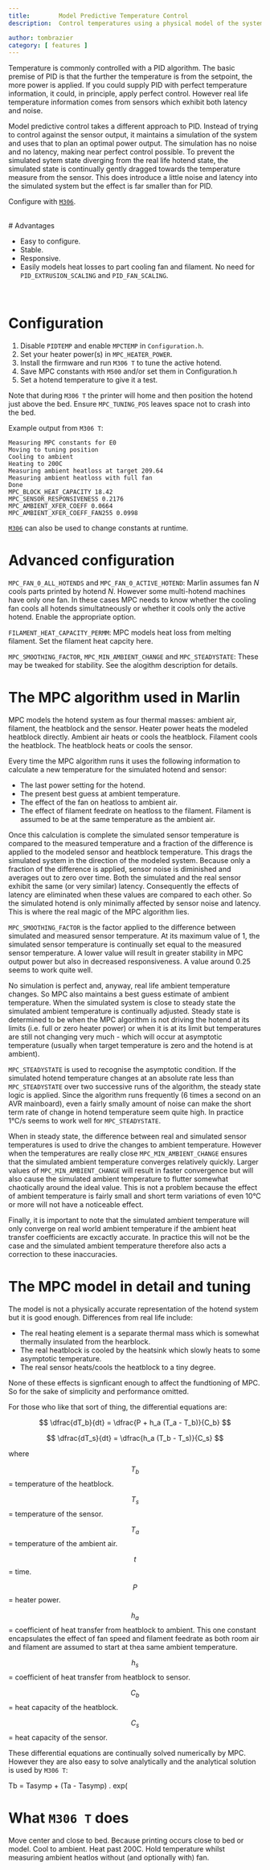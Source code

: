 ```yaml
---
title:        Model Predictive Temperature Control
description:  Control temperatures using a physical model of the system

author: tombrazier
category: [ features ]
---
```


<script type="text/javascript" id="MathJax-script" async
  src="https://cdn.jsdelivr.net/npm/mathjax@3/es5/tex-mml-chtml.js">
</script>

<!-- ## Background -->

Temperature is commonly controlled with a PID algorithm. The basic premise of PID is that the further the
temperature is from the setpoint, the more power is applied. If you could supply PID with perfect temperature
information, it could, in principle, apply perfect control. However real life temperature information comes
from sensors which exhibit both latency and noise.

Model predictive control takes a different approach to PID. Instead of trying to control against the sensor
output, it maintains a simulation of the system and uses that to plan an optimal power output. The simulation
has no noise and no latency, making near perfect control possible. To prevent the simulated sytem state diverging
from the real life hotend state, the simulated state is continually gently dragged towards the temperature measure
from the sensor. This does introduce a little noise and latency into the simulated system but the effect is
far smaller than for PID.

Configure with [`M306`](/docs/gcode/M306.html).

<br>
# Advantages

- Easy to configure.
- Stable.
- Responsive.
- Easily models heat losses to part cooling fan and filament. No need for `PID_EXTRUSION_SCALING` and `PID_FAN_SCALING`.

<br>

# Configuration

1. Disable `PIDTEMP` and enable `MPCTEMP` in `Configuration.h`.
1. Set your heater power(s) in `MPC_HEATER_POWER`.
1. Install the firmware and run `M306 T` to tune the active hotend.
1. Save MPC constants with `M500` and/or set them in Configuration.h
1. Set a hotend temperature to give it a test.

Note that during `M306 T` the printer will home and then position the hotend just above the bed. Ensure
`MPC_TUNING_POS` leaves space not to crash into the bed.

Example output from `M306 T`:
```
Measuring MPC constants for E0
Moving to tuning position
Cooling to ambient
Heating to 200C
Measuring ambient heatloss at target 209.64
Measuring ambient heatloss with full fan
Done
MPC_BLOCK_HEAT_CAPACITY 18.42
MPC_SENSOR_RESPONSIVENESS 0.2176
MPC_AMBIENT_XFER_COEFF 0.0664
MPC_AMBIENT_XFER_COEFF_FAN255 0.0998
```

[`M306`](/docs/gcode/M306.html) can also be used to change constants at runtime.

# Advanced configuration

`MPC_FAN_0_ALL_HOTENDS` and `MPC_FAN_0_ACTIVE_HOTEND`: Marlin assumes fan _N_ cools parts printed by hotend _N_.
However some multi-hotend machines have only one fan. In these cases MPC needs to know whether the cooling fan
cools all hotends simultatneously or whether it cools only the active hotend. Enable the appropriate option.

`FILAMENT_HEAT_CAPACITY_PERMM`: MPC models heat loss from melting filament. Set the filament heat capcity here.

`MPC_SMOOTHING_FACTOR`, `MPC_MIN_AMBIENT_CHANGE` and `MPC_STEADYSTATE`: These may be tweaked for stability. See
the alogithm description for details.

# The MPC algorithm used in Marlin

MPC models the hotend system as four thermal masses: ambient air, filament, the heatblock and the sensor. Heater power
heats the modeled heatblock directly. Ambient air heats or cools the heatblock. Filament cools the heatblock. The heatblock
heats or cools the sensor.

Every time the MPC algorithm runs it uses the following information to calculate a new temperature for the
simulated hotend and sensor:
- The last power setting for the hotend.
- The present best guess at ambient temperature.
- The effect of the fan on heatloss to ambient air.
- The effect of filament feedrate on heatloss to the filament. Filament is assumed to be at the same temperature
as the ambient air.

Once this calculation is complete the simulated sensor temperature is compared to the measured temperature and a
fraction of the difference is applied to the modeled sensor and heatblock temperature. This drags the simulated
system in the direction of the modeled system. Because only a fraction of the difference is applied, sensor noise
is diminished and averages out to zero over time. Both the simulated and the real sensor exhibit the same (or very
similar) latency. Consequently the effects of latency are eliminated when these values are compared to each other.
So the simulated hotend is only minimally affected by sensor noise and latency. This is where the real magic of
the MPC algorithm lies.

`MPC_SMOOTHING_FACTOR` is the factor applied to the difference between simulated and measured sensor temperature.
At its maximum value of 1, the simulated sensor temperature is continually set equal to the measured sensor temperature.
A lower value will result in greater stability in MPC output power but also in decreased responsiveness. A value around
0.25 seems to work quite well.

No simulation is perfect and, anyway, real life ambient temperature changes. So MPC also maintains a best guess
estimate of ambient temperature. When the simulated system is close to steady state the simulated ambient temperature
is continually adjusted. Steady state is determined to be when the MPC algorithm is not driving the hotend at its limits
(i.e. full or zero heater power) or when it is at its limit but temperatures are still not changing very much - which
will occur at asymptotic temperature (usually when target temperature is zero and the hotend is at ambient).

`MPC_STEADYSTATE` is used to recognise the asymptotic condition. If the simulated hotend temperature changes at an absolute
rate less than `MPC_STEADYSTATE` over two successive runs of the algorithm, the steady state logic is applied. Since the
algorithm runs frequently (6 times a second on an AVR mainboard), even a fairly smally amount of noise can make the short
term rate of change in hotend temperature seem quite high. In practice 1°C/s seems to work well for `MPC_STEADYSTATE`.

When in steady state, the difference between real and simulated sensor temperatures is used to drive the changes
to ambient temperature. However when the temperatures are really close `MPC_MIN_AMBIENT_CHANGE` ensures that the
simulated ambient temperature converges relatively quickly. Larger values of `MPC_MIN_AMBIENT_CHANGE` will result
in faster convergence but will also cause the simulated ambient temperature to flutter somewhat chaotically around
the ideal value. This is not a problem because the effect of ambient temperature is fairly small and short term
variations of even 10°C or more will not have a noticeable effect.

Finally, it is important to note that the simulated ambient temperature will only converge on real world ambient
temperature if the ambient heat transfer coefficients are excactly accurate. In practice this will not be the case
and the simulated ambient temperature therefore also acts a correction to these inaccuracies.

# The MPC model in detail and tuning


The model is not a physically accurate representation of the hotend system but it is good enough. Differences from
real life include:
- The real heating element is a separate thermal mass which is somewhat thermally insulated from the hearblock.
- The real heatblock is cooled by the heatsink which slowly heats to some asymptotic temperature.
- The real sensor heats/cools the heatblock to a tiny degree.

None of these effects is signficant enough to affect the fundtioning of MPC. So for the sake of simplicity and performance omitted.

For those who like that sort of thing, the differential equations are:

$$ \dfrac{dT_b}{dt} = \dfrac{P + h_a (T_a - T_b)}{C_b} $$

$$ \dfrac{dT_s}{dt} = \dfrac{h_a (T_b - T_s)}{C_s} $$

where

$$T_b$$ = temperature of the heatblock.

$$T_s$$ = temperature of the sensor.

$$T_a$$ = temperature of the ambient air.

$$t$$ = time.

$$P$$ = heater power.

$$h_a$$ = coefficient of heat transfer from heatblock to ambient. This one constant encapsulates the effect of
fan speed and filament feedrate as both room air and filament are assumed to start at thea same ambient temperature.

$$h_s$$ = coefficient of heat transfer from heatblock to sensor.

$$C_b$$ = heat capacity of the heatblock.

$$C_s$$ = heat capacity of the sensor.

These differential equations are continually solved numerically by MPC. However they are also easy to solve
analytically and the analytical solution is used by `M306 T`:

Tb = Tasymp + (Ta - Tasymp) . exp(

# What `M306 T` does
Move center and close to bed. Because printing occurs close to bed or model.
Cool to ambient.
Heat past 200C.
Hold temperature whilst measuring ambient heatlos without (and optionally with) fan.
